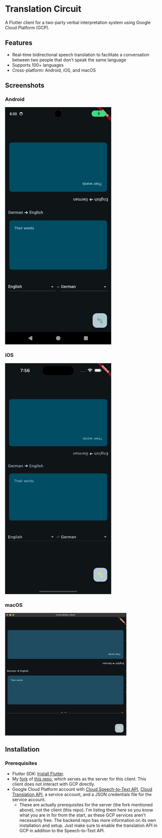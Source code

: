 # Translation Circuit

A Flutter client for a two-party verbal interpretation system using Google Cloud Platform (GCP).

## Features

- Real-time bidirectional speech translation to facilitate a conversation between two people that don't speak the same language
- Supports 100+ languages
- Cross-platform: Android, iOS, and macOS

## Screenshots

### Android
<img src="screenshots/android.png" alt="Android Screenshot" width="350"/>

### iOS
<img src="screenshots/iOS.png" alt="iOS Screenshot" width="350"/>

### macOS
<img src="screenshots/macOS.png" alt="macOS Screenshot" width="400"/>

## Installation

### Prerequisites

- Flutter SDK: [Install Flutter](https://flutter.dev/docs/get-started/install).
- My [fork](https://github.com/critt/transcription_service) of [this repo](saharmor/realtime-transcription-playground), which serves as the server for this client. This client does not interact with GCP directly.
- Google Cloud Platform account with [Cloud Speech-to-Text API](https://cloud.google.com/speech-to-text/?hl=en), [Cloud Translation API](https://cloud.google.com/translate?hl=en), a service account, and a JSON credentials file for the service account.
    - These are actually prerequisites for the server (the fork mentioned above), not the client (this repo). I'm listing them here so you know what you are in for from the start, as these GCP services aren't necessarily free. The backend repo has more information on its own installation and setup. Just make sure to enable the translation API in GCP in addition to the Speech-to-Text API.

